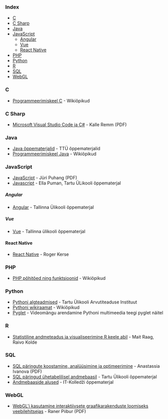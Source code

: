 ### Index

* [C](#c)
* [C Sharp](#c-sharp)
* [Java](#java)
* [JavaScript](#javascript)
    * [Angular](#angular)
    * [Vue](#vue)
    * [React Native](#reactnative)
* [PHP](#php)
* [Python](#python)
* [R](#r)
* [SQL](#sql)
* [WebGL](#webgl)


### C

* [Programmeerimiskeel C](https://et.wikibooks.org/wiki/Programmeerimiskeel_C) - Wikiõpikud


### C Sharp

* [Microsoft Visual Studio Code ja C#](https://digiarhiiv.ut.ee/Ained/Doc/VFailid/CSharp_ja_VS.pdf) - Kalle Remm (PDF)


### Java

* [Java õppematerjalid](https://ained.ttu.ee/javadoc/index.html) - TTÜ õppematerjalid
* [Programmeerimiskeel Java](https://et.wikibooks.org/wiki/Programmeerimiskeel_Java) - Wikiõpikud


### JavaScript

* [JavaScript](http://puhang.tpt.edu.ee/raamatud/JavaScript_konspekt.pdf) - Jüri Puhang (PDF)
* [Javascript](http://lepo.it.da.ut.ee/~epuman/javascript.html) - Ella Puman, Tartu ÜLikooli õppematerjal


##### Angular

* [Angular](http://www.cs.tlu.ee/teemad/get_file.php?id=400) - Tallinna Ülikooli õppematerjal


##### Vue 

* [Vue](http://www.cs.tlu.ee/teemaderegister/get_file.php?id=715) - Tallinna ülikooli õppematerjal

#### React Native

* [React Native](https://digikogu.taltech.ee/en/Download/fa57d958-b6eb-4bf9-a39c-ba843f3d4c30) - Roger Kerse

### PHP

* [PHP põhitõed ning funktsioonid](https://et.wikibooks.org/wiki/PHP) - Wikiõpikud


### Python

* [Pythoni algteadmised](https://courses.cs.ut.ee/MTAT.03.100/2012_fall/uploads/opik/00_eessona.html) - Tartu Ülikooli Arvutiteaduse Instituut
* [Pythoni wikiraamat](https://et.wikibooks.org/wiki/Python) - Wikiõpikud
* [Pyglet](https://www.etera.ee/zoom/59563/view?page=1&p=separate) - Videomängu arendamine Pythoni multimeedia teegi pyglet näitel


### R

* [Statistiline andmeteadus ja visualiseerimine R keele abil](https://andmeteadus.github.io/2015/rakendustarkvara_R/) - Mait Raag, Raivo Kolde


### SQL

* [SQL päringute koostamine, analüüsimine  ja optimeerimine](https://comserv.cs.ut.ee/home/files/Ivanova_Informaatika_2017.pdf?study=ATILoputoo&reference=C408CC06DE4620A985CDF60C2678C97AE45017AB) - Anastassia Ivanova (PDF)
* [SQL päringud ühetabelilisel andmebaasil](https://sisu.ut.ee/ajalooandmebaasid/sql-p%C3%A4ringud) - Tartu Ülikooli õppematerjal
* [Andmebaaside alused](https://enos.itcollege.ee/~priit/1.%20Andmebaasid/1.%20Loengumaterjalid/) - IT-Kolledži õppematerjal


### WebGL

* [WebGL'i kasutamine interaktiivsete graafikarakenduste loomiseks veebilehitsejas](http://www.cs.tlu.ee/teemaderegister/get_file.php?id=351) - Raner Piibur (PDF)
